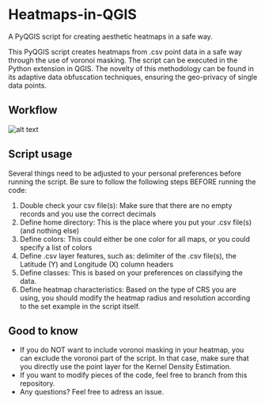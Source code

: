# Heatmaps-in-QGIS
A PyQGIS script for creating aesthetic heatmaps in a safe way.

This PyQGIS script creates heatmaps from .csv point data in a safe way through the use of voronoi masking. The script can be executed in the Python extension in QGIS. 
The novelty of this methodology can be found in its adaptive data obfuscation techniques, ensuring the geo-privacy of single data points.

## Workflow
![alt text](https://github.com/BramR123/Heatmaps-in-QGIS/blob/main/Workflow.jpg?raw=true)

## Script usage
Several things need to be adjusted to your personal preferences before running the script. Be sure to follow the following steps BEFORE running the code:
1. Double check your csv file(s): Make sure that there are no empty records and you use the correct decimals
2. Define home directory: This is the place where you put your .csv file(s) (and nothing else)
3. Define colors: This could either be one color for all maps, or you could specify a list of colors
4. Define .csv layer features, such as: delimiter of the .csv file(s), the Latitude (Y) and Longitude (X) column headers
5. Define classes: This is based on your preferences on classifying the data.
6. Define heatmap characteristics: Based on the type of CRS you are using, you should modify the heatmap radius and resolution according to the set example in the script itself.

## Good to know
- If you do NOT want to include voronoi masking in your heatmap, you can exclude the voronoi part of the script. In that case, make sure that you directly use the point layer for the Kernel Density Estimation.
- If you want to modify pieces of the code, feel free to branch from this repository.
- Any questions? Feel free to adress an issue.
